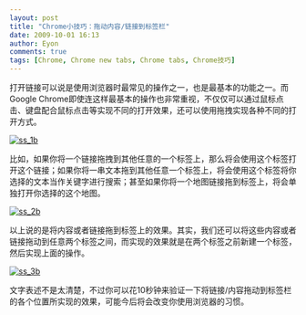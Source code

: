 ```yaml
---
layout: post
title: "Chrome小技巧：拖动内容/链接到标签栏"
date: 2009-10-01 16:13
author: Eyon
comments: true
tags: [Chrome, Chrome new tabs, Chrome tabs, Chrome技巧]
---
```

打开链接可以说是使用浏览器时最常见的操作之一，也是最基本的功能之一。而Google Chrome即使连这样最基本的操作也非常重视，不仅仅可以通过鼠标点击、键盘配合鼠标点击等实现不同的打开效果，还可以使用拖拽实现各种不同的打开方式。

<a href="http://img.chromi.org/2009/10/ss_1b.png">![ss_1b](http://img.chromi.org/2009/10/ss_1b-550x164.png "ss_1b")</a>

比如，如果你将一个链接拖拽到其他任意的一个标签上，那么将会使用这个标签打开这个链接；如果你将一串文本拖到其他任意一个标签上，将会使用这个标签将你选择的文本当作关键字进行搜索；甚至如果你将一个地图链接拖到标签上，将会单独打开你选择的这个地图。

<a href="http://img.chromi.org/2009/10/ss_2b.png">![ss_2b](http://img.chromi.org/2009/10/ss_2b-550x70.png "ss_2b")</a>

以上说的是将内容或者链接拖到标签上的效果。其实，我们还可以将这些内容或者链接拖动到任意两个标签之间，而实现的效果就是在两个标签之前新建一个标签，然后实现上面的操作。

<a href="http://img.chromi.org/2009/10/ss_3b.png">![ss_3b](http://img.chromi.org/2009/10/ss_3b-550x74.png "ss_3b")</a>

文字表述不是太清楚，不过你可以花10秒钟来验证一下将链接/内容拖动到标签栏的各个位置所实现的效果，可能今后将会改变你使用浏览器的习惯。
